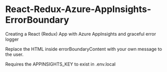 # React-Redux-Azure-AppInsights-ErrorBoundary
 Creating a React (Redux) App with Azure AppInsights and graceful error logger

 Replace the HTML inside errorBoundaryContent with your own message to the user.

 Requires the APPINSIGHTS_KEY to exist in .env.local
